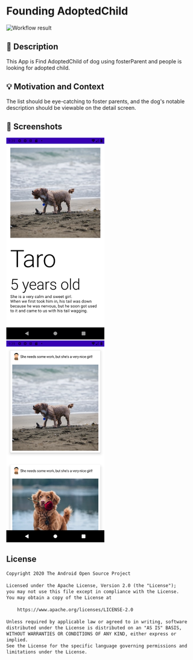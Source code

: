 # Founding AdoptedChild

<!--- Replace <OWNER> with your Github Username and <REPOSITORY> with the name of your repository. -->
<!--- You can find both of these in the url bar when you open your repository in github. -->
![Workflow result](https://github.com/offwhiite/AndroidDevChallenge-week1/workflows/Check/badge.svg)


## :scroll: Description
This App is Find AdoptedChild of dog using fosterParent and people is looking for adopted child.


## :bulb: Motivation and Context
<!--- Optionally point readers to interesting parts of your submission. -->
<!--- What are you especially proud of? -->
The list should be eye-catching to foster parents, and the dog's notable description should be viewable on the detail screen.


## :camera_flash: Screenshots
<!-- You can add more screenshots here if you like -->
<img src="/results/screenshot_1.png" width="260">&emsp;<img src="/results/screenshot_2.png" width="260">

## License
```
Copyright 2020 The Android Open Source Project

Licensed under the Apache License, Version 2.0 (the "License");
you may not use this file except in compliance with the License.
You may obtain a copy of the License at

    https://www.apache.org/licenses/LICENSE-2.0

Unless required by applicable law or agreed to in writing, software
distributed under the License is distributed on an "AS IS" BASIS,
WITHOUT WARRANTIES OR CONDITIONS OF ANY KIND, either express or implied.
See the License for the specific language governing permissions and
limitations under the License.
```